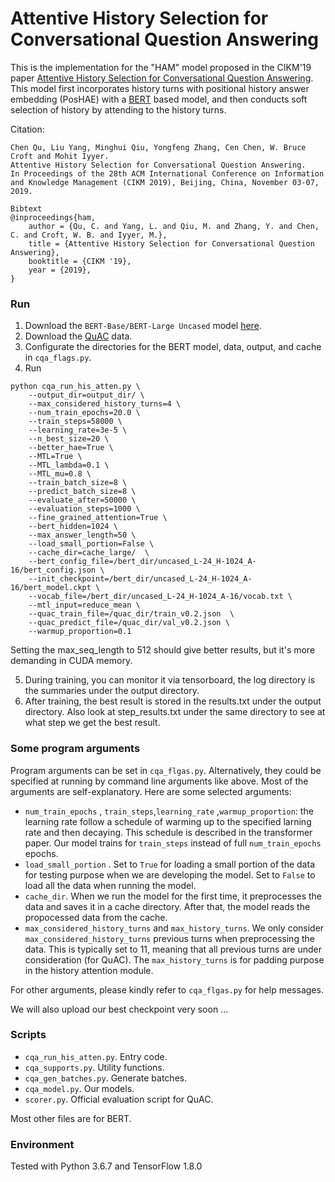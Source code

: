 # Attentive History Selection for Conversational Question Answering

This is the implementation for the "HAM" model proposed in the CIKM'19 paper [Attentive History Selection for Conversational Question Answering](https://arxiv.org/abs/1908.09456). This model first incorporates history turns with positional history answer embedding (PosHAE) with a [BERT](https://github.com/google-research/bert) based model, and then conducts soft selection of history by attending to the history turns.

Citation:  
```
Chen Qu, Liu Yang, Minghui Qiu, Yongfeng Zhang, Cen Chen, W. Bruce Croft and Mohit Iyyer.  
Attentive History Selection for Conversational Question Answering.  
In Proceedings of the 28th ACM International Conference on Information and Knowledge Management (CIKM 2019), Beijing, China, November 03-07, 2019.

Bibtext
@inproceedings{ham,
	author = {Qu, C. and Yang, L. and Qiu, M. and Zhang, Y. and Chen, C. and Croft, W. B. and Iyyer, M.},
	title = {Attentive History Selection for Conversational Question Answering},
	booktitle = {CIKM '19},
	year = {2019},
}
```

### Run

1. Download the `BERT-Base/BERT-Large Uncased` model [here](https://github.com/google-research/bert).
2. Download the [QuAC](http://quac.ai/) data.
3. Configurate the directories for the BERT model, data, output, and cache in `cqa_flags.py`. 
4. Run

```
python cqa_run_his_atten.py \
	--output_dir=output_dir/ \
	--max_considered_history_turns=4 \
	--num_train_epochs=20.0 \
	--train_steps=58000 \
	--learning_rate=3e-5 \
	--n_best_size=20 \
	--better_hae=True \
	--MTL=True \
	--MTL_lambda=0.1 \
	--MTL_mu=0.8 \
	--train_batch_size=8 \
	--predict_batch_size=8 \
	--evaluate_after=50000 \
	--evaluation_steps=1000 \
	--fine_grained_attention=True \
	--bert_hidden=1024 \
	--max_answer_length=50 \
	--load_small_portion=False \
	--cache_dir=cache_large/  \
	--bert_config_file=/bert_dir/uncased_L-24_H-1024_A-16/bert_config.json \
	--init_checkpoint=/bert_dir/uncased_L-24_H-1024_A-16/bert_model.ckpt \
	--vocab_file=/bert_dir/uncased_L-24_H-1024_A-16/vocab.txt \
	--mtl_input=reduce_mean \
	--quac_train_file=/quac_dir/train_v0.2.json  \
	--quac_predict_file=/quac_dir/val_v0.2.json \
	--warmup_proportion=0.1 
```
Setting the max_seq_length to 512 should give better results, but it's more demanding in CUDA memory.

5. During training, you can monitor it via tensorboard, the log directory is the summaries under the output directory.
6. After training, the best result is stored in the results.txt under the output directory. Also look at step_results.txt under the same directory to see at what step we get the best result.

### Some program arguments

Program arguments can be set in `cqa_flgas.py`. Alternatively, they could be specified at running by command line arguments like above. Most of the arguments are self-explanatory. Here are some selected arguments:

* `num_train_epochs` , `train_steps`,`learning_rate` ,`warmup_proportion`: the learning rate follow a schedule of warming up to the specified larning rate and then decaying. This schedule is described in the transformer paper. Our model trains for `train_steps` instead of full `num_train_epochs` epochs. 
* `load_small_portion` . Set to `True` for loading a small portion of the data for testing purpose when we are developing the model. Set to `False` to load all the data when running the model.
* `cache_dir`. When we run the model for the first time, it preprocesses the data and saves it in a cache directory. After that, the model reads the propocessed data from the cache.
* `max_considered_history_turns` and `max_history_turns`. We only consider `max_considered_history_turns` previous turns when preprocessing the data. This is typically set to 11, meaning that all previous turns are under consideration (for QuAC). The `max_history_turns` is for padding purpose in the history attention module.

For other arguments, please kindly refer to `cqa_flgas.py` for help messages.

We will also upload our best checkpoint very soon ...


### Scripts

* `cqa_run_his_atten.py`. Entry code.
* `cqa_supports.py`. Utility functions.
* `cqa_gen_batches.py`. Generate batches.
* `cqa_model.py`. Our models.
* `scorer.py`. Official evaluation script for QuAC.

Most other files are for BERT.


### Environment

Tested with Python 3.6.7 and TensorFlow 1.8.0
